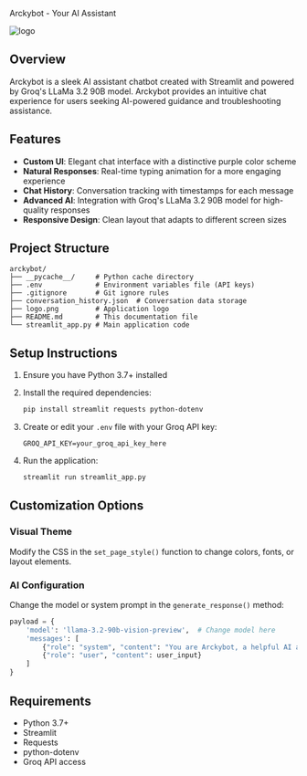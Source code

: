  Arckybot - Your AI Assistant

![logo](https://github.com/user-attachments/assets/ad887a34-b2e8-4ed4-8a48-8c6885dcd4e6)



## Overview

Arckybot is a sleek AI assistant chatbot created with Streamlit and powered by Groq's LLaMa 3.2 90B model. Arckybot provides an intuitive chat experience for users seeking AI-powered guidance and troubleshooting assistance.

## Features

- **Custom UI**: Elegant chat interface with a distinctive purple color scheme
- **Natural Responses**: Real-time typing animation for a more engaging experience
- **Chat History**: Conversation tracking with timestamps for each message
- **Advanced AI**: Integration with Groq's LLaMa 3.2 90B model for high-quality responses
- **Responsive Design**: Clean layout that adapts to different screen sizes

## Project Structure

```
arckybot/
├── __pycache__/     # Python cache directory
├── .env             # Environment variables file (API keys)
├── .gitignore       # Git ignore rules
├── conversation_history.json  # Conversation data storage
├── logo.png         # Application logo
├── README.md        # This documentation file
└── streamlit_app.py # Main application code
```

## Setup Instructions

1. Ensure you have Python 3.7+ installed
2. Install the required dependencies:
   ```bash
   pip install streamlit requests python-dotenv
   ```

3. Create or edit your `.env` file with your Groq API key:
   ```
   GROQ_API_KEY=your_groq_api_key_here
   ```

4. Run the application:
   ```bash
   streamlit run streamlit_app.py
   ```

## Customization Options

### Visual Theme
Modify the CSS in the `set_page_style()` function to change colors, fonts, or layout elements.

### AI Configuration
Change the model or system prompt in the `generate_response()` method:

```python
payload = {
    'model': 'llama-3.2-90b-vision-preview',  # Change model here
    'messages': [
        {"role": "system", "content": "You are Arckybot, a helpful AI assistant for troubleshooting and guidance."},  # Customize personality here
        {"role": "user", "content": user_input}
    ]
}
```

## Requirements

- Python 3.7+
- Streamlit
- Requests
- python-dotenv
- Groq API access
